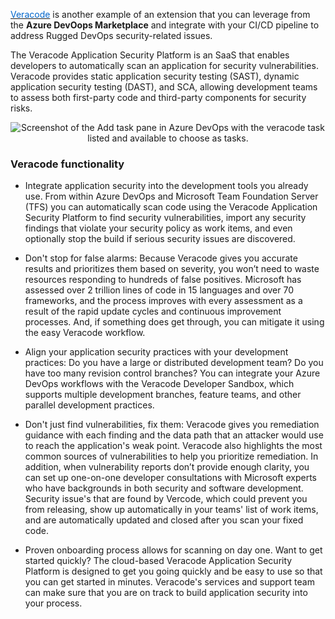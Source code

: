 
<a href="https://marketplace.visualstudio.com/items?itemName=Veracode.veracode-vsts-build-extension" target="_blank"><span style="color: #0066cc;" color="#0066cc">Veracode</span></a> is another example of an extension that you can leverage from the **Azure DevOops Marketplace** and integrate with your CI/CD pipeline to address Rugged DevOps security-related issues. 

The Veracode Application Security Platform is an SaaS that enables developers to automatically scan an application for security vulnerabilities. Veracode provides static application security testing (SAST), dynamic application security testing (DAST), and SCA, allowing development teams to assess both first-party code and third-party components for security risks.

<p style="text-align:center;"><img src="../Linked_Image_Files/veracode1.png" alt="Screenshot of the Add task pane in Azure DevOps with the veracode task listed and available to choose as tasks."></p>

### Veracode functionality

- Integrate application security into the development tools you already use. From within Azure DevOps and Microsoft Team Foundation Server (TFS) you can automatically scan code using the Veracode Application Security Platform to find security vulnerabilities, import any security findings that violate your security policy as work items, and even optionally stop the build if serious security issues are discovered.

- Don't stop for false alarms: Because Veracode gives you accurate results and prioritizes them based on severity, you won’t need to waste resources responding to hundreds of false positives. Microsoft has assessed over 2 trillion lines of code in 15 languages and over 70 frameworks, and the process improves with every assessment as a result of the rapid update cycles and continuous improvement processes. And, if something does get through, you can mitigate it using the easy Veracode workflow.

- Align your application security practices with your development practices: Do you have a large or distributed development team? Do you have too many revision control branches? You can integrate your Azure DevOps workflows with the Veracode Developer Sandbox, which supports multiple development branches, feature teams, and other parallel development practices.

- Don't just find vulnerabilities, fix them: Veracode gives you remediation guidance with each finding and the data path that an attacker would use to reach the application's weak point. Veracode also highlights the most common sources of vulnerabilities to help you prioritize remediation. In addition, when vulnerability reports don’t provide enough clarity, you can set up one-on-one developer consultations with Microsoft experts who have backgrounds in both security and software development. Security issue's that are found by Vercode, which could prevent you from releasing, show up automatically in your teams' list of work items, and are automatically updated and closed after you scan your fixed code.

- Proven onboarding process allows for scanning on day one. Want to get started quickly? The cloud-based Veracode Application Security Platform is designed to get you going quickly and be easy to use so that you can get started in minutes. Veracode's services and support team can make sure that you are on track to build application security into your process.